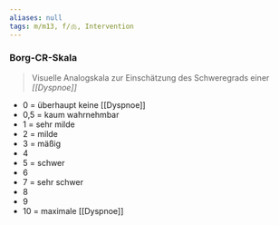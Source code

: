```yaml
---
aliases: null
tags: m/m13, f/🫁, Intervention
---
```

### Borg-CR-Skala
> Visuelle Analogskala zur Einschätzung des Schweregrads einer *[[Dyspnoe]]*

- 0 = überhaupt keine [[Dyspnoe]]
- 0,5 = kaum wahrnehmbar
- 1 = sehr milde
- 2 = milde
- 3 = mäßig
- 4
- 5 = schwer
- 6
- 7 = sehr schwer
- 8
- 9
- 10 = maximale [[Dyspnoe]]